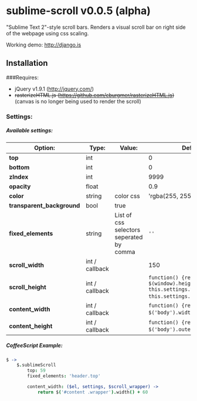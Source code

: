 sublime-scroll v0.0.5 (alpha)
====================

"Sublime Text 2"-style scroll bars. Renders a visual scroll bar on right side of the webpage using css scaling.

Working demo: http://django.is

## Installation

###Requires:

* jQuery v1.9.1 (http://jquery.com/)
* ~~rasterizeHTML.js (https://github.com/cburgmer/rasterizeHTML.js)~~ (canvas is no longer being used to render the scroll)

### Settings:
##### Available settings:
Option:                    | Type:  | Value: | Default:
-------------------------- | ------ | ------ | --------
__top__                    | int    |        | 0
__bottom__                 | int    |        | 0
__zIndex__                 | int    |        | 9999
__opacity__                | float  |        | 0.9
__color__                  | string | color css | 'rgba(255, 255, 255, 0.1)'
__transparent_background__ | bool   | true
__fixed_elements__         | string | List of css selectors seperated by comma | `''`
__scroll_width__           | int / callback | | 150
__scroll_height__          | int / callback | | `function() {return $(window).height() - this.settings.top - this.settings.bottom;}`)  
__content_width__          | int / callback | | `function() {return $('body').width();}`)  
__content_height__         | int / callback | | `function() {return $('body').outerHeight(true);}`)

##### CoffeeScript Example:
~~~ coffeescript
$ ->
    $.sublimeScroll
        top: 59
        fixed_elements: 'header.top'

        content_width: ($el, settings, $scroll_wrapper) ->
            return $('#content .wrapper').width() + 60
~~~
